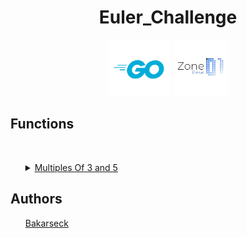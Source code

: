 <h1 align="center">Euler_Challenge</h1>

<p align="center">
    <img src="logo/golang.png" width="100px"/>
    <img src="logo/zone01.png" width="90px"/>
</p>

<h2> Functions </h2>

<br>
<ul>
    <details>
        <summary><a href="multiplesOf3and5.md">Multiples Of 3 and 5</a></summary>
        <br>
        <p>&ensp; &ensp; &ensp; This Function consist to sum all the multiples of 3 and 5 who are under a given number</p>
        <br>
        <br>
    </details>
</ul>




<h2>Authors</h2>
<ul>
<a href="github.com/Bakarseck" margin="10px"> Bakarseck </a>
</ul>
